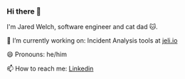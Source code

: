 ### Hi there 👋

I'm Jared Welch, software engineer and cat dad :cat:. 

🔭 I’m currently working on: Incident Analysis tools at [jeli.io](https://www.jeli.io/)

😄 Pronouns: he/him

📫 How to reach me: [Linkedin](https://www.linkedin.com/in/jared-welch-89965b1a/)

<!--
**jwelch92/jwelch92** is a ✨ _special_ ✨ repository because its `README.md` (this file) appears on your GitHub profile.

Here are some ideas to get you started:

- 🔭 I’m currently working on ...
- 🌱 I’m currently learning ...
- 👯 I’m looking to collaborate on ...
- 🤔 I’m looking for help with ...
- 💬 Ask me about ...
- 📫 How to reach me: ...
-  ...
- ⚡ Fun fact: ...
-->
